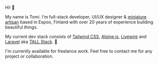 Hi! 👋 

My name is Tomi. I'm full-stack developer, UI/UX designer & [miniature artisan](https://www.pienoismallit.net/profiilit/1/kuvat/) based in Espoo, Finland with over 20 years of experience building beautiful things.

My current dev stack consists of [Tailwind CSS](https://github.com/tailwindcss/tailwindcss), [Alpine.js](https://github.com/alpinejs/alpine), [Livewire](https://github.com/livewire/livewire) and [Laravel](https://github.com/laravel/laravel) aka [TALL Stack](https://tallstack.dev/). 🎉

I'm currently available for freelance work. Feel free to contact me for any project or collaboration.
